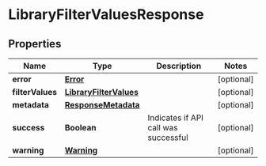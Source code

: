 
# LibraryFilterValuesResponse

## Properties
Name | Type | Description | Notes
------------ | ------------- | ------------- | -------------
**error** | [**Error**](Error.md) |  |  [optional]
**filterValues** | [**LibraryFilterValues**](LibraryFilterValues.md) |  |  [optional]
**metadata** | [**ResponseMetadata**](ResponseMetadata.md) |  |  [optional]
**success** | **Boolean** | Indicates if API call was successful |  [optional]
**warning** | [**Warning**](Warning.md) |  |  [optional]



